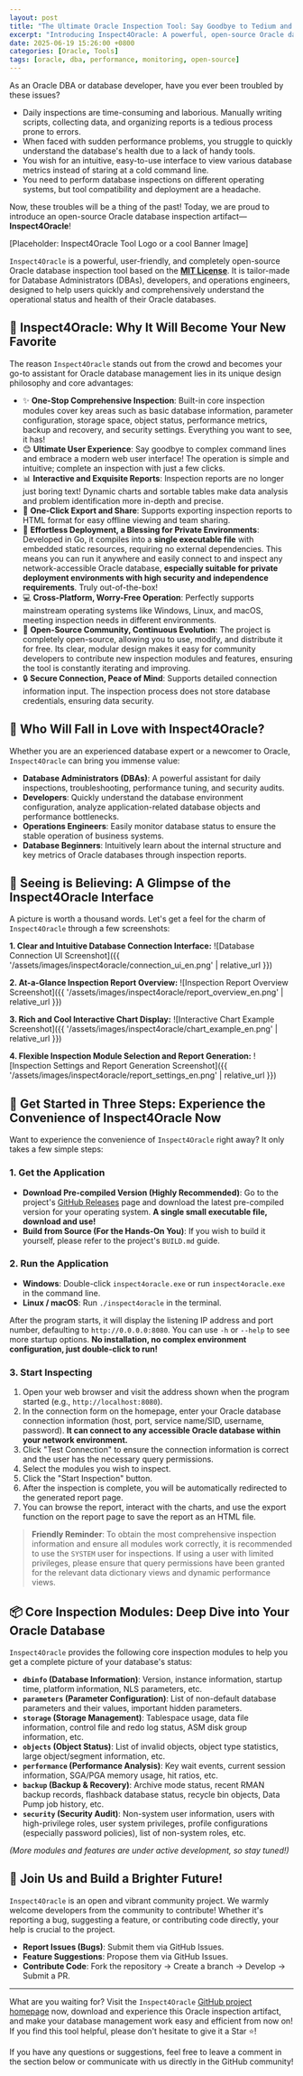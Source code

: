 ```yaml
---
layout: post
title: "The Ultimate Oracle Inspection Tool: Say Goodbye to Tedium and Hello to Efficiency with Inspect4Oracle!"
excerpt: "Introducing Inspect4Oracle: A powerful, open-source Oracle database inspection tool. Simplify daily checks, troubleshoot performance, and gain comprehensive insights with an intuitive web UI and interactive reports. Single executable, cross-platform, and community-driven."
date: 2025-06-19 15:26:00 +0800
categories: [Oracle, Tools]
tags: [oracle, dba, performance, monitoring, open-source]
---
```


As an Oracle DBA or database developer, have you ever been troubled by these issues?

*   Daily inspections are time-consuming and laborious. Manually writing scripts, collecting data, and organizing reports is a tedious process prone to errors.
*   When faced with sudden performance problems, you struggle to quickly understand the database's health due to a lack of handy tools.
*   You wish for an intuitive, easy-to-use interface to view various database metrics instead of staring at a cold command line.
*   You need to perform database inspections on different operating systems, but tool compatibility and deployment are a headache.

Now, these troubles will be a thing of the past! Today, we are proud to introduce an open-source Oracle database inspection artifact—**Inspect4Oracle**!

[Placeholder: Inspect4Oracle Tool Logo or a cool Banner Image]

`Inspect4Oracle` is a powerful, user-friendly, and completely open-source Oracle database inspection tool based on the **[MIT License](LICENSE)**. It is tailor-made for Database Administrators (DBAs), developers, and operations engineers, designed to help users quickly and comprehensively understand the operational status and health of their Oracle databases.

## 🌟 Inspect4Oracle: Why It Will Become Your New Favorite

The reason `Inspect4Oracle` stands out from the crowd and becomes your go-to assistant for Oracle database management lies in its unique design philosophy and core advantages:

*   ✨ **One-Stop Comprehensive Inspection**: Built-in core inspection modules cover key areas such as basic database information, parameter configuration, storage space, object status, performance metrics, backup and recovery, and security settings. Everything you want to see, it has!
*   😊 **Ultimate User Experience**: Say goodbye to complex command lines and embrace a modern web user interface! The operation is simple and intuitive; complete an inspection with just a few clicks.
*   📊 **Interactive and Exquisite Reports**: Inspection reports are no longer just boring text! Dynamic charts and sortable tables make data analysis and problem identification more in-depth and precise.
*   🚀 **One-Click Export and Share**: Supports exporting inspection reports to HTML format for easy offline viewing and team sharing.
*   🔧 **Effortless Deployment, a Blessing for Private Environments**: Developed in Go, it compiles into a **single executable file** with embedded static resources, requiring no external dependencies. This means you can run it anywhere and easily connect to and inspect any network-accessible Oracle database, **especially suitable for private deployment environments with high security and independence requirements**. Truly out-of-the-box!
*   💻 **Cross-Platform, Worry-Free Operation**: Perfectly supports mainstream operating systems like Windows, Linux, and macOS, meeting inspection needs in different environments.
*   💖 **Open-Source Community, Continuous Evolution**: The project is completely open-source, allowing you to use, modify, and distribute it for free. Its clear, modular design makes it easy for community developers to contribute new inspection modules and features, ensuring the tool is constantly iterating and improving.
*   🔒 **Secure Connection, Peace of Mind**: Supports detailed connection information input. The inspection process does not store database credentials, ensuring data security.

## 🎯 Who Will Fall in Love with Inspect4Oracle?

Whether you are an experienced database expert or a newcomer to Oracle, `Inspect4Oracle` can bring you immense value:

*   **Database Administrators (DBAs)**: A powerful assistant for daily inspections, troubleshooting, performance tuning, and security audits.
*   **Developers**: Quickly understand the database environment configuration, analyze application-related database objects and performance bottlenecks.
*   **Operations Engineers**: Easily monitor database status to ensure the stable operation of business systems.
*   **Database Beginners**: Intuitively learn about the internal structure and key metrics of Oracle databases through inspection reports.

## 📸 Seeing is Believing: A Glimpse of the Inspect4Oracle Interface

A picture is worth a thousand words. Let's get a feel for the charm of `Inspect4Oracle` through a few screenshots:

**1. Clear and Intuitive Database Connection Interface:**
![Database Connection UI Screenshot]({{ '/assets/images/inspect4oracle/connection_ui_en.png' | relative_url }})

**2. At-a-Glance Inspection Report Overview:**
![Inspection Report Overview Screenshot]({{ '/assets/images/inspect4oracle/report_overview_en.png' | relative_url }})

**3. Rich and Cool Interactive Chart Display:**
![Interactive Chart Example Screenshot]({{ '/assets/images/inspect4oracle/chart_example_en.png' | relative_url }})

**4. Flexible Inspection Module Selection and Report Generation:**
![Inspection Settings and Report Generation Screenshot]({{ '/assets/images/inspect4oracle/report_settings_en.png' | relative_url }})

## 🚀 Get Started in Three Steps: Experience the Convenience of Inspect4Oracle Now

Want to experience the convenience of `Inspect4Oracle` right away? It only takes a few simple steps:

### 1. Get the Application

*   **Download Pre-compiled Version (Highly Recommended)**:
    Go to the project's [GitHub Releases](https://github.com/goodwaysIT/inspect4oracle/releases) page and download the latest pre-compiled version for your operating system. **A single small executable file, download and use!**
*   **Build from Source (For the Hands-On You)**:
    If you wish to build it yourself, please refer to the project's `BUILD.md` guide.

### 2. Run the Application

*   **Windows**: Double-click `inspect4oracle.exe` or run `inspect4oracle.exe` in the command line.
*   **Linux / macOS**: Run `./inspect4oracle` in the terminal.

After the program starts, it will display the listening IP address and port number, defaulting to `http://0.0.0.0:8080`. You can use `-h` or `--help` to see more startup options. **No installation, no complex environment configuration, just double-click to run!**

### 3. Start Inspecting

1.  Open your web browser and visit the address shown when the program started (e.g., `http://localhost:8080`).
2.  In the connection form on the homepage, enter your Oracle database connection information (host, port, service name/SID, username, password). **It can connect to any accessible Oracle database within your network environment.**
3.  Click "Test Connection" to ensure the connection information is correct and the user has the necessary query permissions.
4.  Select the modules you wish to inspect.
5.  Click the "Start Inspection" button.
6.  After the inspection is complete, you will be automatically redirected to the generated report page.
7.  You can browse the report, interact with the charts, and use the export function on the report page to save the report as an HTML file.

> **Friendly Reminder**:
> To obtain the most comprehensive inspection information and ensure all modules work correctly, it is recommended to use the `SYSTEM` user for inspections. If using a user with limited privileges, please ensure that query permissions have been granted for the relevant data dictionary views and dynamic performance views.

## 📦 Core Inspection Modules: Deep Dive into Your Oracle Database

`Inspect4Oracle` provides the following core inspection modules to help you get a complete picture of your database's status:

*   **`dbinfo` (Database Information)**: Version, instance information, startup time, platform information, NLS parameters, etc.
*   **`parameters` (Parameter Configuration)**: List of non-default database parameters and their values, important hidden parameters.
*   **`storage` (Storage Management)**: Tablespace usage, data file information, control file and redo log status, ASM disk group information, etc.
*   **`objects` (Object Status)**: List of invalid objects, object type statistics, large object/segment information, etc.
*   **`performance` (Performance Analysis)**: Key wait events, current session information, SGA/PGA memory usage, hit ratios, etc.
*   **`backup` (Backup & Recovery)**: Archive mode status, recent RMAN backup records, flashback database status, recycle bin objects, Data Pump job history, etc.
*   **`security` (Security Audit)**: Non-system user information, users with high-privilege roles, user system privileges, profile configurations (especially password policies), list of non-system roles, etc.

*(More modules and features are under active development, so stay tuned!)*

## 🤝 Join Us and Build a Brighter Future!

`Inspect4Oracle` is an open and vibrant community project. We warmly welcome developers from the community to contribute! Whether it's reporting a bug, suggesting a feature, or contributing code directly, your help is crucial to the project.

*   **Report Issues (Bugs)**: Submit them via GitHub Issues.
*   **Feature Suggestions**: Propose them via GitHub Issues.
*   **Contribute Code**: Fork the repository -> Create a branch -> Develop -> Submit a PR.

---

What are you waiting for? Visit the `Inspect4Oracle` [GitHub project homepage](https://github.com/goodwaysIT/inspect4oracle) now, download and experience this Oracle inspection artifact, and make your database management work easy and efficient from now on! If you find this tool helpful, please don't hesitate to give it a Star ⭐!

If you have any questions or suggestions, feel free to leave a comment in the section below or communicate with us directly in the GitHub community!
